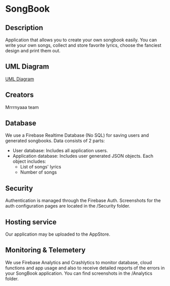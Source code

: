 # SongBook

## Description
Application that allows you to create your own songbook easily. 
You can write your own songs, collect and store favorite lyrics, choose the fanciest design and print them out.

## UML Diagram 
[UML Diagram](https://drive.google.com/file/d/17Vl_3hDufYvUvpQMxqqiQVeqIDfhqM5N/view?usp=sharing) 

## Creators
Mrrrnyaaa team

## Database
We use a Firebase Realtime Database (No SQL) for saving users and generated songbooks.
Data consists of 2 parts: 
 - User database: 
    Includes all application users.
 - Application database: 
    Includes user generated JSON objects. 
    Each object includes:
      - List of songs' lyrics
      - Number of songs

 

## Security
Authentication is managed through the Firebase Auth. Screenshots for the auth configuration pages are located in the /Security folder.

## Hosting service
Our application may be uploaded to the AppStore.

## Monitoring & Telemetery
We use Firebase Analytics and Crashlytics to monitor database, cloud functions and app usage and also to receive detailed reports of the errors in your SongBook application. You can find screenshots in the /Analytics folder.
